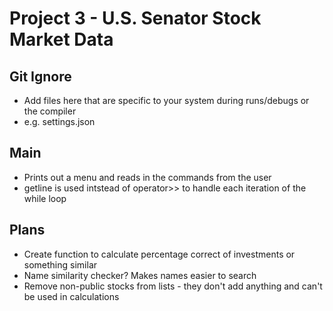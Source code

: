 # Project 3 - U.S. Senator Stock Market Data

## Git Ignore
- Add files here that are specific to your system during runs/debugs or the compiler
- e.g. settings.json

## Main
- Prints out a menu and reads in the commands from the user
- getline is used intstead of operator>> to handle each iteration of the while loop

## Plans
- Create function to calculate percentage correct of investments or something similar
- Name similarity checker? Makes names easier to search
- Remove non-public stocks from lists - they don't add anything and can't be used in calculations